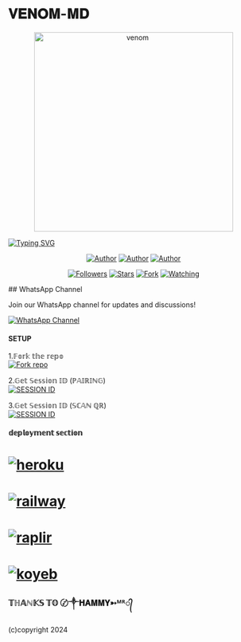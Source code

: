 # 𝐕𝐄𝐍𝐎𝐌-𝐌𝐃

 

<p align="center">  
  <a href="https://whatsapp.com/channel/0029Vagq4pN9hXEy6SpCDi0X">
    <img alt="venom" height="400" src="https://telegra.ph/file/478c2641e9bcf0ecfd139.jpg">
 
         
[![Typing SVG](https://readme-typing-svg.herokuapp.com?font=Rockstar-ExtraBold&color=blue&lines=𝐕𝐄𝐍𝐎𝐌-𝐌𝐃+𝗖𝗥𝗘𝗔𝗧𝗘𝗗+𝗕𝗬+𝐇𝐀𝐌𝐌𝐘)](https://git.io/typing-svg)

  </a>
</p>
<p align="center">
<a href="https://github.com/Hammy254"><img title="Author" src="https://img.shields.io/badge/Hammy254-black?style=for-the-badge&logo=Github"></a> <a href="https://whatsapp.com/channel/0029Vagq4pN9hXEy6SpCDi0X"><img title="Author" src="https://img.shields.io/badge/CHANNEL-black?style=for-the-badge&logo=whatsapp"></a> <a href="https://wa.me/254737991043"><img title="Author" src="https://img.shields.io/badge/CHAT US-black?style=for-the-badge&logo=whatsapp"></a>
<p/>
<p align="center">
<a href="https://github.com/Hammy254?tab=followers"><img title="Followers" src="https://img.shields.io/github/followers/Hammy254?label=Followers&style=social"></a>
<a href="https://github.com/Hammy254/VENOM-MD/stargazers/"><img title="Stars" src="https://img.shields.io/github/stars/Hammy254/VENOM-MD?&style=social"></a>
<a href="https://github.com/Hammy254/VENOM-MD/network/members"><img title="Fork" src="https://img.shields.io/github/forks/Hammy254/VENOM-MD?style=social"></a>
<a href="https://github.com/Hammy254/VENOM_MD/watchers"><img title="Watching" src="https://img.shields.io/github/watchers/Hammy254/VENOM-MD?label=Watching&style=social"></a>
</p>
## WhatsApp Channel

Join our WhatsApp channel for updates and discussions!

[![WhatsApp Channel](https://img.shields.io/badge/Join-WhatsApp%20Channel-25D366?style=for-the-badge&logo=whatsapp)](https://whatsapp.com/channel/0029Vagq4pN9hXEy6SpCDi0X")


#### SETUP

1.𝔽𝕠𝕣𝕜 𝕥𝕙𝕖 𝕣𝕖𝕡𝕠
    <br>
<a href='https://github.com/Hammy254/VENOM-MD/fork' target="_blank"><img alt='Fork repo' src='https://img.shields.io/badge/Fork Repo-100000?style=for-the-badge&logo=scan&logoColor=white&labelColor=black&color=green'/></a>



2.𝔾𝕖𝕥 𝕊𝕖𝕤𝕤𝕚𝕠𝕟 𝕀𝔻 (ℙ𝔸𝕀ℝ𝕀ℕ𝔾)
    <br>
<a href='https://venom-pairing.onrender.com/' target="_blank"><img alt='SESSION ID' src='https://img.shields.io/badge/Session_id-100000?style=for-the-badge&logo=scan&logoColor=white&labelColor=black&color=green'/></a>


3.𝔾𝕖𝕥 𝕊𝕖𝕤𝕤𝕚𝕠𝕟 𝕀𝔻 (𝕊ℂ𝔸ℕ ℚℝ)
    <br>
<a href='https://venom-pairing.onrender.com/Qr' target="_blank"><img alt='SESSION ID' src='https://img.shields.io/badge/Session_id-100000?style=for-the-badge&logo=scan&logoColor=white&labelColor=black&color=green'/></a>


#### 𝕕𝕖𝕡𝕝𝕠𝕪𝕞𝕖𝕟𝕥 𝕤𝕖𝕔𝕥𝕚𝕠𝕟
# <a href="https://dashboard.heroku.com/new?template=https://github.com/Hammy254/VENOM-MD"><img title="heroku" src="https://img.shields.io/badge/DEPLOY ON HEROKU-h?color=green&style=for-the-badge&logo=msi"></a>
# <a href="https://railway.app/template/tM2McB?referralCode=v7Xehd"><img title="railway" src="https://img.shields.io/badge/DEPLOY ON RAILWAY-h?color=green&style=for-the-badge&logo=msi"></a>
# <a href="(https://replit.com/github/Hammy254/VENOM-MD"><img title="raplir" src="https://img.shields.io/badge/RAPLIT-h?color=green&style=for-the-badge&logo=msi"></a>
# <a href="https://venom-pairing.onrender.com/"><img title="koyeb" src="https://img.shields.io/badge/DEPLOY ON KYOEB-h?color=green&style=for-the-badge&logo=msi"></a>


### 𝕋ℍ𝔸ℕ𝕂𝕊 𝕋𝕆 〄༒𝐇𝐀𝐌𝐌𝐘➳ᴹᴿ᭄



  (c)copyright 2024
